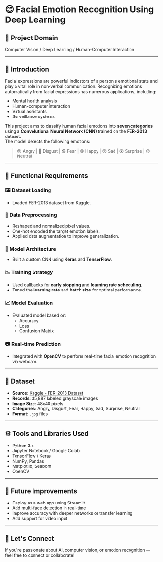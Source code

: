 # 😊 Facial Emotion Recognition Using Deep Learning

## 🧠 Project Domain  
Computer Vision / Deep Learning / Human-Computer Interaction

---

## 📖 Introduction  
Facial expressions are powerful indicators of a person's emotional state and play a vital role in non-verbal communication. Recognizing emotions automatically from facial expressions has numerous applications, including:
- Mental health analysis
- Human-computer interaction
- Virtual assistants
- Surveillance systems

This project aims to classify human facial emotions into **seven categories** using a **Convolutional Neural Network (CNN)** trained on the **FER-2013** dataset.  
The model detects the following emotions:
> 😠 Angry | 🤢 Disgust | 😨 Fear | 😄 Happy | 😢 Sad | 😲 Surprise | 😐 Neutral

---

## 🧩 Functional Requirements  

### 🖼️ Dataset Loading  
- Loaded FER-2013 dataset from Kaggle.

### 🧹 Data Preprocessing  
- Reshaped and normalized pixel values.  
- One-hot encoded the target emotion labels.  
- Applied data augmentation to improve generalization.

### 🧠 Model Architecture  
- Built a custom CNN using **Keras** and **TensorFlow**.

### 📉 Training Strategy  
- Used callbacks for **early stopping** and **learning rate scheduling**.  
- Tuned the **learning rate** and **batch size** for optimal performance.

### 📈 Model Evaluation  
- Evaluated model based on:  
  - Accuracy  
  - Loss  
  - Confusion Matrix

### 📷 Real-time Prediction  
- Integrated with **OpenCV** to perform real-time facial emotion recognition via webcam.

---

## 📂 Dataset  

- **Source**: [Kaggle - FER-2013 Dataset](https://www.kaggle.com/datasets/msambare/fer2013)  
- **Records**: 35,887 labeled grayscale images  
- **Image Size**: 48x48 pixels  
- **Categories**: Angry, Disgust, Fear, Happy, Sad, Surprise, Neutral  
- **Format**: `.jpg` files

---

## ⚙️ Tools and Libraries Used  

- Python 3.x  
- Jupyter Notebook / Google Colab  
- TensorFlow / Keras  
- NumPy, Pandas  
- Matplotlib, Seaborn  
- OpenCV  

---

## 🚀 Future Improvements  
- Deploy as a web app using Streamlit  
- Add multi-face detection in real-time  
- Improve accuracy with deeper networks or transfer learning  
- Add support for video input

---

## 🤝 Let's Connect  
If you're passionate about AI, computer vision, or emotion recognition — feel free to connect or collaborate!


